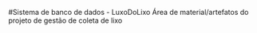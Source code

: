 #Sistema de banco de dados - LuxoDoLixo
Área de material/artefatos do projeto de gestão de coleta de lixo
